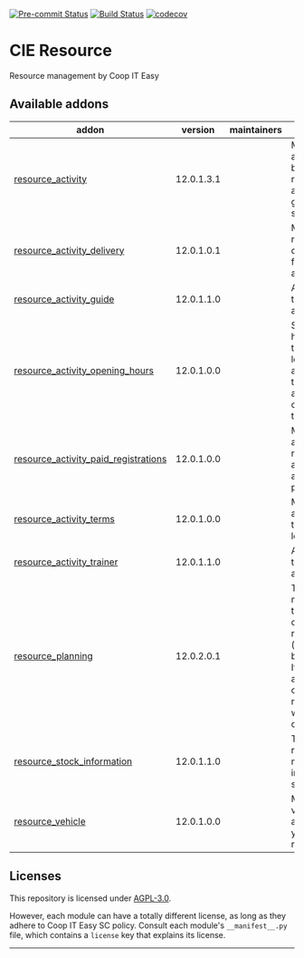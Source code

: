 
<!-- /!\ Non OCA Context : Set here the badge of your runbot / runboat instance. -->
[![Pre-commit Status](https://github.com/coopiteasy/cie-resource/actions/workflows/pre-commit.yml/badge.svg?branch=12.0)](https://github.com/coopiteasy/cie-resource/actions/workflows/pre-commit.yml?query=branch%3A12.0)
[![Build Status](https://github.com/coopiteasy/cie-resource/actions/workflows/test.yml/badge.svg?branch=12.0)](https://github.com/coopiteasy/cie-resource/actions/workflows/test.yml?query=branch%3A12.0)
[![codecov](https://codecov.io/gh/coopiteasy/cie-resource/branch/12.0/graph/badge.svg)](https://codecov.io/gh/coopiteasy/cie-resource)
<!-- /!\ Non OCA Context : Set here the badge of your translation instance. -->

<!-- /!\ do not modify above this line -->

# CIE Resource

Resource management by Coop IT Easy

<!-- /!\ do not modify below this line -->

<!-- prettier-ignore-start -->

[//]: # (addons)

Available addons
----------------
addon | version | maintainers | summary
--- | --- | --- | ---
[resource_activity](resource_activity/) | 12.0.1.3.1 |  | Manage activities, book resources and generate sale orders.
[resource_activity_delivery](resource_activity_delivery/) | 12.0.1.0.1 |  | Manage resource deliveries for your activities.
[resource_activity_guide](resource_activity_guide/) | 12.0.1.1.0 |  | Add guides to you activities
[resource_activity_opening_hours](resource_activity_opening_hours/) | 12.0.1.0.0 |  | Set opening hours for the locations and warn the use if activity is outside those.
[resource_activity_paid_registrations](resource_activity_paid_registrations/) | 12.0.1.0.0 |  | Mark activity registrations and activities as paid.
[resource_activity_terms](resource_activity_terms/) | 12.0.1.0.0 |  | Manage activity terms per location.
[resource_activity_trainer](resource_activity_trainer/) | 12.0.1.1.0 |  | Add trainers to your activities.
[resource_planning](resource_planning/) | 12.0.2.0.1 |  | This module manages the planning of the resources (reservation, booking, ...). It provides an api in order to tie a resource with any other model.
[resource_stock_information](resource_stock_information/) | 12.0.1.1.0 |  | Track resources movement in and out of stock.
[resource_vehicle](resource_vehicle/) | 12.0.1.0.0 |  | Manage vehicles attribute on your resources.

[//]: # (end addons)

<!-- prettier-ignore-end -->

## Licenses

This repository is licensed under [AGPL-3.0](LICENSE).

However, each module can have a totally different license, as long as they adhere to Coop IT Easy SC
policy. Consult each module's `__manifest__.py` file, which contains a `license` key
that explains its license.

----
<!-- /!\ Non OCA Context : Set here the full description of your organization. -->
